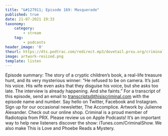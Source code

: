 ```yaml
---
title: "&#127911; Episode 169: Masquerade"
published: true
date: 21-07-2021 19:33
taxonomy:
    category:
        - stream
    tag:
        - podcasts
header_image: '0'
theurl: https://dts.podtrac.com/redirect.mp3/dovetail.prxu.org/criminal/e76db2d7-b4bc-4cab-9aab-0fd022463d7a/Episode_169_Masquerade_Part_1.mp3
image: artwork-resized.png
template: listen
--- 
```

Episode summary: The story of a cryptic children’s book, a real-life treasure hunt, and its very mysterious winner: “He refused to be on camera. It’s just his voice. His wife even asks that they disguise his voice, but she asks too late. The interview is already happening. And she faints.” For a transcript of this episode, send an email to transcripts@thisiscriminal.com with the episode name and number. Say hello on Twitter, Facebook and Instagram. Sign up for our occasional newsletter, The Accomplice. Artwork by Julienne Alexander. Check out our online shop. Criminal is a proud member of Radiotopia from PRX. Please review us on Apple Podcasts! It’s an important way to help new listeners discover the show: iTunes.com/CriminalShow. We also make This is Love and Phoebe Reads a Mystery.
